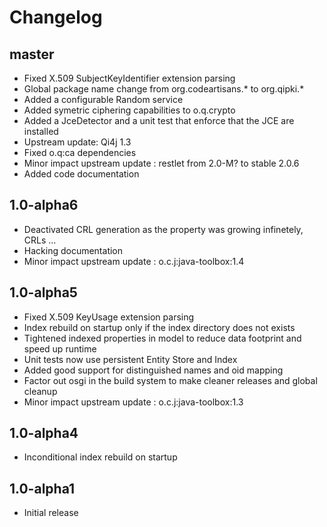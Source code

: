 # Changelog

## master

* Fixed X.509 SubjectKeyIdentifier extension parsing
* Global package name change from org.codeartisans.* to org.qipki.*
* Added a configurable Random service
* Added symetric ciphering capabilities to o.q.crypto
* Added a JceDetector and a unit test that enforce that the JCE are installed
* Upstream update: Qi4j 1.3
* Fixed o.q:ca dependencies
* Minor impact upstream update : restlet from 2.0-M? to stable 2.0.6
* Added code documentation

## 1.0-alpha6

* Deactivated CRL generation as the property was growing infinetely, CRLs ...
* Hacking documentation
* Minor impact upstream update : o.c.j:java-toolbox:1.4

## 1.0-alpha5

* Fixed X.509 KeyUsage extension parsing
* Index rebuild on startup only if the index directory does not exists
* Tightened indexed properties in model to reduce data footprint and speed up runtime
* Unit tests now use persistent Entity Store and Index
* Added good support for distinguished names and oid mapping
* Factor out osgi in the build system to make cleaner releases and global cleanup
* Minor impact upstream update : o.c.j:java-toolbox:1.3

## 1.0-alpha4

* Inconditional index rebuild on startup

## 1.0-alpha1

* Initial release

